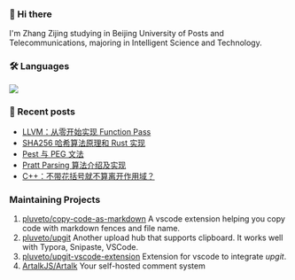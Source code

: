 ### 👋 Hi there 

I'm Zhang Zijing studying in Beijing University of Posts and Telecommunications, majoring in Intelligent Science and Technology.

### 🛠 Languages

![](https://skillicons.dev/icons?i=go,python,c,cpp,cs,js,ts,java,rust,ocaml,bash)

### 📜 Recent posts

<!-- BLOG-POST-LIST:START -->
- [LLVM：从零开始实现 Function Pass](https://www.less-bug.com/posts/llvm-implement-function-pass-from-scratch/)
- [SHA256 哈希算法原理和 Rust 实现](https://www.less-bug.com/posts/sha256-hash-algorithm-principle-and-rust-implementation/)
- [Pest 与 PEG 文法](https://www.less-bug.com/posts/pest-and-peg-grammars/)
- [Pratt Parsing 算法介绍及实现](https://www.less-bug.com/posts/pratt-parsing-introduction-and-implementation-in-typescript/)
- [C++：不带花括号就不算离开作用域？](https://www.less-bug.com/posts/cpp-scope-when-no-curly-braces/)
<!-- BLOG-POST-LIST:END -->

<!--
**pluveto/pluveto** is a ✨ _special_ ✨ repository because its `README.md` (this file) appears on your GitHub profile.

Here are some ideas to get you started:

- 🔭 I’m currently working on ...
- 🌱 I’m currently learning ...
- 👯 I’m looking to collaborate on ...
- 🤔 I’m looking for help with ...
- 💬 Ask me about ...
- 📫 How to reach me: ...
- 😄 Pronouns: ...
- ⚡ Fun fact: ...
-->

### Maintaining Projects

1. [pluveto/copy-code-as-markdown](https://github.com/pluveto/copy-code-as-markdown) A vscode extension helping you copy code with markdown fences and file name.
1. [pluveto/upgit](https://github.com/pluveto/upgit) Another upload hub that supports clipboard. It works well with Typora, Snipaste, VSCode.
1. [pluveto/upgit-vscode-extension](https://github.com/pluveto/upgit-vscode-extension) Extension for vscode to integrate *upgit*.
1. [ArtalkJS/Artalk](https://github.com/ArtalkJS/Artalk) Your self-hosted comment system
